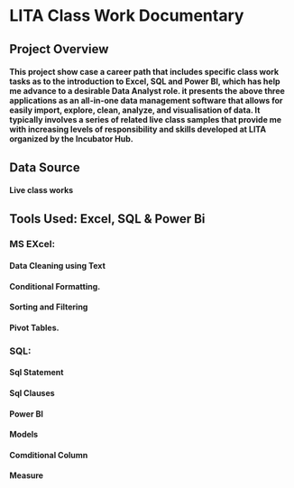 # LITA Class Work Documentary
## Project Overview 
####  This project show case  a career path that includes specific class work tasks as to the introduction to Excel,  SQL  and Power BI, which has help me advance to a desirable Data Analyst role. it presents the above  three applications as an all-in-one data management software that allows for easily import, explore, clean, analyze, and visualisation of data. It typically involves a series of related live class samples  that provide me with increasing levels of responsibility and skills developed at LITA organized by the Incubator Hub.
## Data Source
#### Live class works
## Tools Used: Excel, SQL & Power Bi
 ### MS EXcel:
 #### Data Cleaning using Text
 #### Conditional Formatting.
 #### Sorting and Filtering
 #### Pivot Tables.
 ### SQL: 
 #### Sql Statement 
 #### Sql Clauses
 #### Power BI
 #### Models
 #### Comditional Column
 #### Measure
